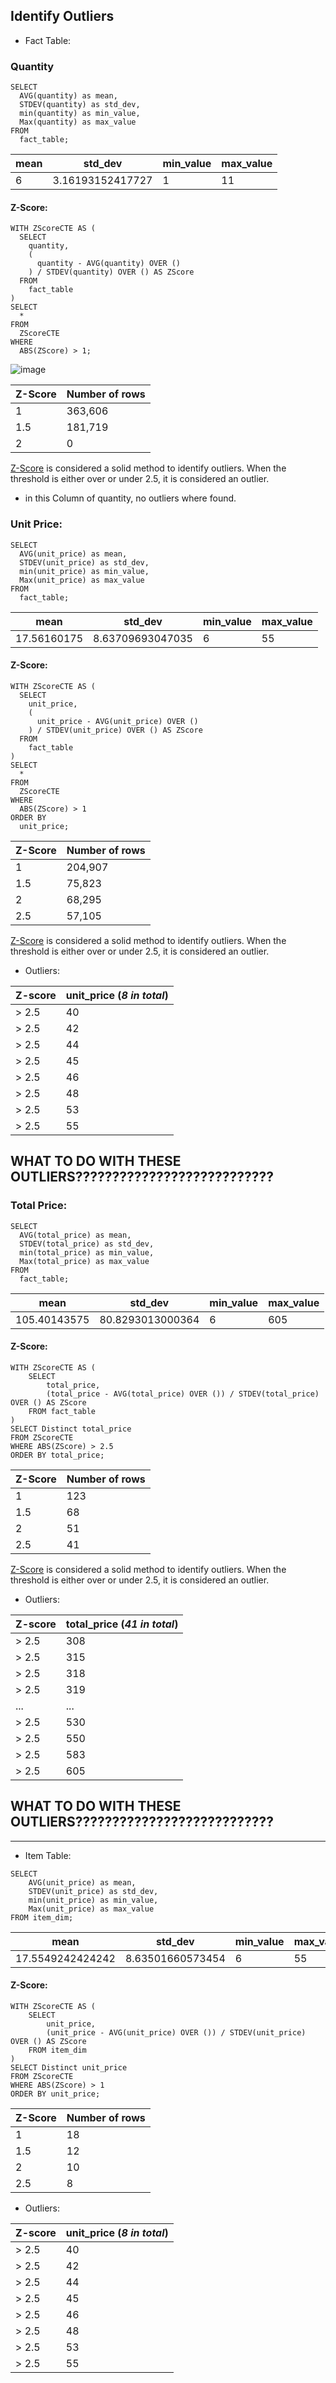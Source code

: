 ## Identify Outliers

- Fact Table:

### Quantity

```
SELECT 
  AVG(quantity) as mean, 
  STDEV(quantity) as std_dev, 
  min(quantity) as min_value, 
  Max(quantity) as max_value 
FROM 
  fact_table;

```

| mean	| std_dev	|min_value	| max_value
|--|--|--|--|
|6| 3.16193152417727	| 1|11

#### Z-Score:

```
WITH ZScoreCTE AS (
  SELECT 
    quantity, 
    (
      quantity - AVG(quantity) OVER ()
    ) / STDEV(quantity) OVER () AS ZScore 
  FROM 
    fact_table
) 
SELECT 
  * 
FROM 
  ZScoreCTE 
WHERE 
  ABS(ZScore) > 1;

```

![image](https://github.com/mfernandezcean/ECommerce_Data_Analysis/assets/105746149/3bed7f92-9588-4f56-b145-68ab746ae83c)

| Z-Score| Number of rows	|
|--|--|
|1| 363,606
|1.5|181,719
|2| 0

[Z-Score](https://umsystem.pressbooks.pub/isps/chapter/chapter-4/) is considered a solid method to identify outliers. When the threshold is either over or under 2.5, it is considered an outlier.

- in this Column of quantity, no outliers where found.

### Unit Price:

```
SELECT 
  AVG(unit_price) as mean, 
  STDEV(unit_price) as std_dev, 
  min(unit_price) as min_value, 
  Max(unit_price) as max_value 
FROM 
  fact_table;
```

| mean	| std_dev	|min_value	| max_value
|--|--|--|--|
|17.56160175	| 8.63709693047035		| 6|55



#### Z-Score:

```
WITH ZScoreCTE AS (
  SELECT 
    unit_price, 
    (
      unit_price - AVG(unit_price) OVER ()
    ) / STDEV(unit_price) OVER () AS ZScore 
  FROM 
    fact_table
) 
SELECT 
  * 
FROM 
  ZScoreCTE 
WHERE 
  ABS(ZScore) > 1 
ORDER BY 
  unit_price;

```

| Z-Score| Number of rows	|
|--|--|
|1| 204,907
|1.5|75,823
|2| 68,295
|2.5|57,105

[Z-Score](https://umsystem.pressbooks.pub/isps/chapter/chapter-4/) is considered a solid method to identify outliers. When the threshold is either over or under 2.5, it is considered an outlier.

- Outliers:

Z-score|unit_price (*8 in total*)|
|--|--|
|> 2.5|40|
|> 2.5|42|
|> 2.5|44|
|> 2.5|45|
|> 2.5|46|
|> 2.5|48|
|> 2.5|53|
|> 2.5|55|

## WHAT TO DO WITH THESE OUTLIERS???????????????????????????


### Total Price:

```
SELECT 
  AVG(total_price) as mean, 
  STDEV(total_price) as std_dev, 
  min(total_price) as min_value, 
  Max(total_price) as max_value 
FROM 
  fact_table;

```

| mean	| std_dev	|min_value	| max_value
|--|--|--|--|
|105.40143575	| 80.8293013000364	| 6|605

#### Z-Score:

```
WITH ZScoreCTE AS (
    SELECT
        total_price,
        (total_price - AVG(total_price) OVER ()) / STDEV(total_price) OVER () AS ZScore
    FROM fact_table
)
SELECT Distinct total_price
FROM ZScoreCTE
WHERE ABS(ZScore) > 2.5 
ORDER BY total_price;
```

| Z-Score| Number of rows	|
|--|--|
|1| 123
|1.5|68
|2| 51
|2.5|41

[Z-Score](https://umsystem.pressbooks.pub/isps/chapter/chapter-4/) is considered a solid method to identify outliers. When the threshold is either over or under 2.5, it is considered an outlier.

- Outliers:

Z-score|total_price (*41 in total*)|
|--|--|
|> 2.5|308
|> 2.5|315
|> 2.5|318
|> 2.5|319
|...|...
|> 2.5|530
|> 2.5|550
|> 2.5|583
|> 2.5|605

## WHAT TO DO WITH THESE OUTLIERS???????????????????????????

---

- Item Table:

```
SELECT 
	AVG(unit_price) as mean,
	STDEV(unit_price) as std_dev,
	min(unit_price) as min_value,
	Max(unit_price) as max_value
FROM item_dim;
```

| mean	| std_dev	|min_value	| max_value
|--|--|--|--|
|17.5549242424242	| 8.63501660573454	| 6|55

#### Z-Score:

```
WITH ZScoreCTE AS (
    SELECT
        unit_price,
        (unit_price - AVG(unit_price) OVER ()) / STDEV(unit_price) OVER () AS ZScore
    FROM item_dim
)
SELECT Distinct unit_price
FROM ZScoreCTE
WHERE ABS(ZScore) > 1 
ORDER BY unit_price;
```

| Z-Score| Number of rows	|
|--|--|
|1| 18
|1.5|12
|2| 10
|2.5|8

- Outliers:

Z-score| unit_price (*8 in total*)|
|--|--|
|> 2.5|40
|> 2.5|42
|> 2.5|44
|> 2.5|45
|> 2.5|46
|> 2.5|48
|> 2.5|53
|> 2.5|55
